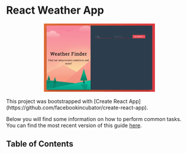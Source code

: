 # React Weather App
<p align="center">
  <img src="https://github.com/daveyoon64/react-weather-app/blob/master/weather_app.gif" width="300">
</p>
This project was bootstrapped with [Create React App](https://github.com/facebookincubator/create-react-app).

Below you will find some information on how to perform common tasks.<br>
You can find the most recent version of this guide [here](https://github.com/facebookincubator/create-react-app/blob/master/packages/react-scripts/template/README.md).

## Table of Contents

